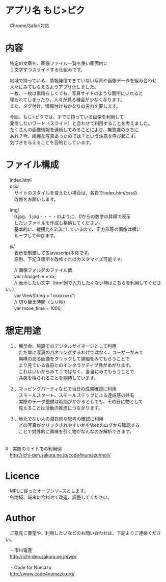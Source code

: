 # アプリ名 もじ>ピク  
　Chrome/Safari対応  

# 内容  
　特定の文章を、画像ファイル一覧を使い画面内に  
　１文字ずつスライドする仕組みです。  

　地域で持っている、情報発信できていない写真や画像データを組み合わせ  
　人々にみてもらえるようアプリ化しました。  
　一枚、一枚は素晴らしくても、写真サイトのような箇所にいれると  
　埋もれてしまったり、人々が見る機会が少なくなります。  
　また、タグ付け、情報付けもかなりの労力を要します。  
  
　今回、もじ>ピクでは、すでに持っている画像を利用して  
　発信したいワード（スライド）と合わせて利用することを考えました。  
　たくさんの画像情報を連続してみることにより、無意識のうちに  
　あれ？今、綺麗な写真あったのでは？という注意を呼び起こす。  
　気づきを与えることを目的としています。

# ファイル構成  
　index.html  
　css/  
　　サイトのスタイルを変えたい場合は、各自でindex.htm/cssの  
　　改修をお願いします。  
  
　img/  
　　0.jpg、1.jpg・・・・のように、0からの数字の昇順で表示  
　　したいファイルを作成し格納してください。  
　　基本的に、縦横比を2:3にしているので、正方形等の画像は横に  
　　ループして伸びます。  
    
　js/  
　　表示を制御してるjavascript本体です。  
　　原則、下記３箇所を改修すればカスタマイズ可能です。  
  
　　// 画像フォルダのファイル数  
　　var nImagefile = xx;	  
　　// 表示したい文字（html側で入力したくない時はこちらを利用してください。）  
　　var ViewString = "xxxxxxxx";  
　　// 切り替え時間（ミリ秒）  
　　var move_time = 1000;  


# 想定用途  
　１、展示会、施設でのデジタルサイネージとして利用  
　　　ただ単に写真のパネリングするわけではなく、ユーザーがみて  
　　　興味のある画像をクリックして詳細をみてもらうことで  
　　　より見ている各自とのインタラクティブ性があがります。  
　　　これはいいからみて！ではなく、各自にみてもらうことで  
　　　共感を得られることを期待しています。  
  
　２、マッピングパーティなどで当日の成果確認に利用  
　　　スモールスタート、スモールステップによる達成感の共有  
　　　実際のデータ整備は時間がかかるとしても、その日に物として  
　　　見えることは活動の推進につながります。  
  
　３、地元でない人の潜在的な思考の確認に利用  
　　　どの写真がクリックされやすいかをWebのログから確認する  
　　　ことで対外的に興味を引く物がなんなのか解析できます。  
　　　

#　実際のサイトでの利用例  
　http://ichi-den.sakura.ne.jp/code4numazu/moji/


# Licence  
　MPLに従ったオープンソ−スとします。  
　各地域、端末に合わせて改造、調整してください。  
  
  
# Author
　ご意見ご要望や、利用したいなどのお問い合わせは、下記よりご連絡ください。  
  
　・市川電産  
　http://ichi-den.sakura.ne.jp/wp/  

　・Code for Numazu  
　http://www.code4numazu.org/  